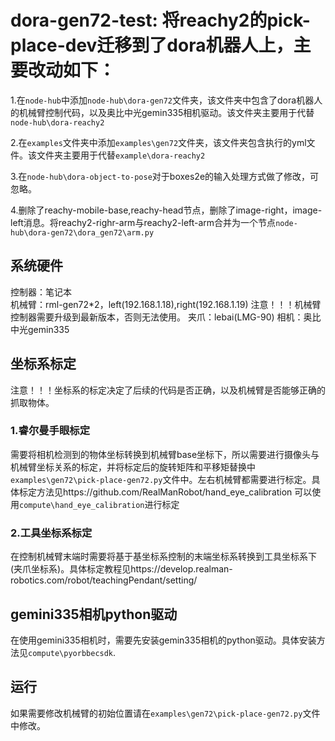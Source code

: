 # dora-gen72-test: 将reachy2的pick-place-dev迁移到了dora机器人上，主要改动如下：
1.在```node-hub```中添加```node-hub\dora-gen72```文件夹，该文件夹中包含了dora机器人的机械臂控制代码，以及奥比中光gemin335相机驱动。该文件夹主要用于代替```node-hub\dora-reachy2```

2.在```examples```文件夹中添加```examples\gen72```文件夹，该文件夹包含执行的yml文件。该文件夹主要用于代替```example\dora-reachy2```

3.在```node-hub\dora-object-to-pose```对于boxes2e的输入处理方式做了修改，可忽略。

4.删除了reachy-mobile-base,reachy-head节点，删除了image-right，image-left消息。将reachy2-righr-arm与reachy2-left-arm合并为一个节点```node-hub\dora-gen72\dora_gen72\arm.py```

## 系统硬件
控制器：笔记本  
机械臂：rml-gen72*2，left(192.168.1.18),right(192.168.1.19)   注意！！！机械臂控制器需要升级到最新版本，否则无法使用。 
夹爪：lebai(LMG-90)
相机：奥比中光gemin335

## 坐标系标定
注意！！！坐标系的标定决定了后续的代码是否正确，以及机械臂是否能够正确的抓取物体。

### 1.睿尔曼手眼标定
需要将相机检测到的物体坐标转换到机械臂base坐标下，所以需要进行摄像头与机械臂坐标关系的标定，并将标定后的旋转矩阵和平移矩替换中```examples\gen72\pick-place-gen72.py```文件中。左右机械臂都需要进行标定。具体标定方法见https://github.com/RealManRobot/hand_eye_calibration
可以使用```compute\hand_eye_calibration```进行标定

### 2.工具坐标系标定
在控制机械臂末端时需要将基于基坐标系控制的末端坐标系转换到工具坐标系下(夹爪坐标系)。具体标定教程见https://develop.realman-robotics.com/robot/teachingPendant/setting/

## gemini335相机python驱动
在使用gemini335相机时，需要先安装gemin335相机的python驱动。具体安装方法见```compute\pyorbbecsdk```.

## 运行
如果需要修改机械臂的初始位置请在```examples\gen72\pick-place-gen72.py```文件中修改。




